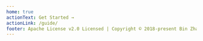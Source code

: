 ```yaml
---
home: true
actionText: Get Started →
actionLink: /guide/
footer: Apache License v2.0 Licensed | Copyright © 2018-present Bin Zhao
---
```

